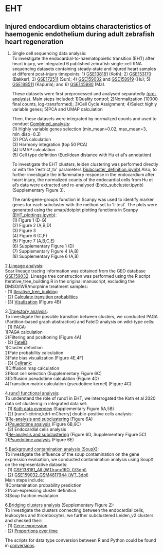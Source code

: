 # EHT
## Injured endocardium obtains characteristics of haemogenic endothelium during adult zebrafish heart regeneration  
  1. Single cell sequencing data analysis:  
     To investigate the endocardial-to-haematopoietic transition (EHT) after heart injury, we integrated 6 published zebrafish single-cell RNA sequencing datasets containing steady-state and injured heart samples at different post-injury timepoints: 1) [GSE138181](https://www.ncbi.nlm.nih.gov/geo/query/acc.cgi?acc=GSE138181) (Koth); 2) [GSE153170](https://www.ncbi.nlm.nih.gov/geo/query/acc.cgi?acc=GSE153170) (Bakker); 3) [GSE172511](https://www.ncbi.nlm.nih.gov/geo/query/acc.cgi?acc=GSE172511) (Sun); 4) [GSE159032](https://www.ncbi.nlm.nih.gov/geo/query/acc.cgi?acc=GSE159032) and [GSE158919](https://www.ncbi.nlm.nih.gov/geo/query/acc.cgi?acc=GSE158919) (Hu); 5) [GSE188511](https://www.ncbi.nlm.nih.gov/geo/query/acc.cgi?acc=GSE188511) (Kapuria); and 6) [GSE145980](https://www.ncbi.nlm.nih.gov/geo/query/acc.cgi?acc=GSE145980) (Ma).
     
     These datasets were first preprocessed and analysed separatedly [(pre-analysis)](./preanalysis). Main steps included: 1)Quality control; 2)Normalization (10000 final counts, log-transformed); 3)Cell Cycle Assignment; 4)Select highly variable genes; 5)PCA and UMAP calculation
     
     Then, these datasets were integrated by normalized counts and used to conduct [Combined_analysis](Combined_analysis.ipynb):    
  (1) Highly variable genes selection (min_mean=0.02, max_mean=3, min_disp=0.3)  
  (2) PCA calculation  
  (3) Harmony integration (top 50 PCA)  
  (4) UMAP calculation  
  (5) Cell type definition (Euclidean distance with Hu et al's annotation)

      To investigate the EHT clusters, leiden clustering was performed directly or with the 'restrict_to' parameters [(Subcluster_definition.ipynb)](Subcluster_definition.ipynb).Also, to further investigate the inflammatory response in the endocardium after heart injury, the normalized counts of the endocardial cells from Hu et al’s data were extracted and re-analysed [(Endo_subcluster.ipynb)](Endo_subcluster.ipynb)(Supplementary Figure 3).  
  
      The rank-gene-groups function in Scanpy was used to identify marker genes for each subcluster with the method set to ’t-test'. The plots were generated using the umap/dotplot plotting functions in Scanpy [(EHT_plottings.ipynb)](EHT_plottings.ipynb):  
  (1) Figure 1 (D-G)  
  (2) Figure 2 (A,B,D)   
  (3) Figure 3  
  (4) Figure 6 (C,F)  
  (5) Figure 7 (A,B,C,E)  
  (6) Supplementary Figure 1 (D)  
  (7) Supplementary Figure 4 (A,B)  
  (8) Supplementary Figure 6 (A,B)  

2.[Lineage analysis](./lineage):  
Scar lineage tracing information was obtained from the GEO database [GSE159032](https://www.ncbi.nlm.nih.gov/geo/query/acc.cgi?acc=GSE159032). Lineage tree construction was performed using the R script Iterative_tree_building.R in the original manuscript, excluding the DMSO/IWR/morphine treatment samples:  
·   (1) [Iterative_tree_building](./lineage/Iterative_tree_building.ipynb)  
·   (2) [Calculate transition probablities](./lineage/lineage_analysis.R)  
·   (3) [Visulization](./lineage/lineage_directed_graph.R) (Figure 4B)  

3.[Trajectory analysis](./trajectory):  
To investigate the possible transition between clusters, we conducted PAGA (Partition-based graph abstraction) and FateID analysis on wild-type cells:   
·   (1) [PAGA](./trajectory/EHT_PAGA.ipynb):  
  1)PAGA calculation  
  2)Filtering and positioning (Figure 4A)  
·   (2) [FateID](./trajectory/EHT_FateID_analysis.ipynb):  
  1)Cluster definition  
  2)Fate probability calculation  
  3)Fate bias visualization (Figure 4E,4F)  
·   (3) [Cellrank](./trajectory/EHT_Cellrank.ipynb):  
  1)Diffusion map calculation   
  2)Root cell selection (Supplementary Figure 6C)  
  3)Diffusion pseudotime calculation (Figure 4D)  
  4)Transition matrix calculation (pseudotime kernel) (Figure 4C)  

4.[runx1 functional analysis](./runx1_analysis):  
To understand the role of runx1 in EHT, we interrogated the Koth et al 2020 data set clustering in integrated data set:  
·   (1) [Koth data overview](./runx1_analysis/Koth_All_Cells.ipynb) (Supplementary Figure 5A,5B)  
·   (2) [runx1-citrine,kdrl-mCherry] double-positive cells analysis:  
  1)[Re-analysis and subclustering](./runx1_analysis/Koth_DoublePositive_Cells.ipynb) (Figure 6A)   
  2)[Psuedotime analysis](./runx1_analysis/Integrated_zebrafish.ipynb) (Figure 6B,6C)   
·   (3) Endocardial cells analysis  
  1)[Re-analysis and subclustering](./runx1_analysis/Koth_Endo_Cells) (Figure 6D, Supplementary Figure 5C)    
  2)[Psuedotime analysis](./runx1_analysis/Koth_Endo_Cells_CellRank) (Figure 6E)  

5.[Background contamination analysis (SoupX)](./SoupX):  
To investigate the influence of the soup contamination on the gene expression evaluation, we conducted contamination analysis using SoupX on the representative datasets:  
·   (1) [GSE138181_All (WT/runx1KO, 0/3dpi)](./SoupX/SoupX-Koth-All.ipynb)  
·   (2) [GSE159032_GSM4817944 (WT_3dpi)](./SoupX/SoupX-Hu-WT-3dpi.ipynb)  
Main steps include:  
  1)Contamination probability prediction  
  2)Non-expressing cluster definition  
  3)Soup fraction evalutaion  

6.[Bridging clusters analysis](./bridging_clusters_analysis) (Supplementary Figure 2):  
To investigate the clusters connecting between the endocardial cells, leukocytes and thrombocytes, we further subclustered Leiden_v2 clusters and checked their:  
·   (1) [Gene expression](./bridging_clusters_analysis/bridging_clusters_analysis.ipynb)    
·   (2) [Proportions over time](proportion_anlaysis_combined_bridge.R)  

The scripts for data type conversion between R and Python could be found in [conversions](./conversions).

